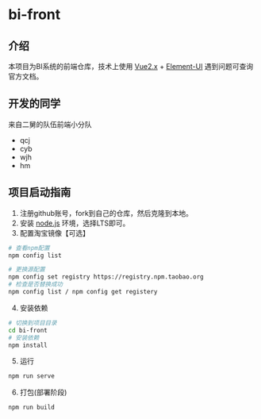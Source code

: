 # bi-front
## 介绍
本项目为BI系统的前端仓库，技术上使用 [Vue2.x](https://cn.vuejs.org/v2/guide/) + [Element-UI](https://element.eleme.cn/#/zh-CN) 遇到问题可查询官方文档。

## 开发的同学
来自二舅的队伍前端小分队
* qcj
* cyb
* wjh
* hm

## 项目启动指南
1. 注册github账号，fork到自己的仓库，然后克隆到本地。
2. 安装 [node.js](https://nodejs.org/en/) 环境，选择LTS即可。
3. 配置淘宝镜像【可选】

```bash
# 查看npm配置
npm config list

# 更换源配置
npm config set registry https://registry.npm.taobao.org
# 检查是否替换成功
npm config list / npm config get registery
```
4. 安装依赖
```bash
# 切换到项目目录
cd bi-front
# 安装依赖
npm install
```
5. 运行
```bash
npm run serve
```
6. 打包(部署阶段)
```bash
npm run build
```

